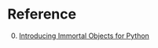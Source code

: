 # Reference

0. [Introducing Immortal Objects for Python](https://engineering.fb.com/2023/08/15/developer-tools/immortal-objects-for-python-instagram-meta/)

